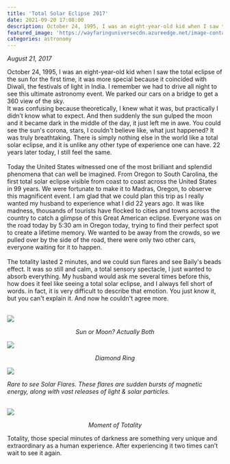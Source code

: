 ```yaml
---
title: 'Total Solar Eclipse 2017'
date: 2021-09-20 17:08:00
description: October 24, 1995, I was an eight-year-old kid when I saw the total eclipse of the sun for the first time, it was more special because it coincided with Diwali, the festivals of light in India. I remember we had to drive all night to see this ultimate astronomy event. We parked our cars on a bridge to get a 360 view of the sky.
featured_image: 'https://wayfaringuniversecdn.azureedge.net/image-container/thumbnails/totalSolarEclipse.jpg'
categories: astronomy
---
```


<i>August 21, 2017</i>

October 24, 1995, I was an eight-year-old kid when I saw the total eclipse of the sun for the first time, it was more special because it coincided with Diwali, the festivals of light in India.
I remember we had to drive all night to see this ultimate astronomy event. We parked our cars on a bridge to get a 360 view of the sky.<br>
It was confusing because theoretically, I knew what it was, but practically I didn’t know what to expect. And then suddenly the sun gulped the moon and it became dark in the middle of the day, it just left me in awe. You could see the sun's corona, stars, I couldn't believe like, what just happened? It was truly breathtaking.
There is simply nothing else in the world like a total solar eclipse, and it is unlike any other type of experience one can have. 22 years later today, I still feel the same.
<br><br>
Today the United States witnessed one of the most brilliant and splendid phenomena that can well be imagined. From Oregon to South Carolina, the first total solar eclipse visible from coast to coast across the United States in 99 years. We were fortunate to make it to Madras, Oregon, to observe this magnificent event. I am glad that we could plan this trip as I really wanted my husband to experience what I did 22 years ago. It was like madness, thousands of tourists have flocked to cities and towns across the country to catch a glimpse of this Great American eclipse. Everyone was on the road today by 5:30 am in Oregon today, trying to find their perfect spot to create a lifetime memory. We wanted to be away from the crowds, so we pulled over by the side of the road, there were only two other cars, everyone waiting for it to happen.
<br><br>
The totality lasted 2 minutes, and we could sun flares and see Baily's beads effect. It was so still and calm, a total sensory spectacle, I just wanted to absorb everything. My husband would ask me several times before this, how does it feel like seeing a total solar eclipse, and I always fell short of words. in fact, it is very difficult to describe that emotion. You just know it, but you can't explain it. And now he couldn't agree more.
<br><br>

![]({{site.data.settings.basic_settings.cdn_url}}/astronomy/totalsolareclipse/totalsolareclipse.jpg)
<center class="image-caption"><i>Sun or Moon? Actually Both</i></center>

![]({{site.data.settings.basic_settings.cdn_url}}/astronomy/totalsolareclipse/diamondring.jpg)
<center class="image-caption"><i>Diamond Ring</i></center>

![]({{site.data.settings.basic_settings.cdn_url}}/astronomy/totalsolareclipse/sunflares.jpg)
<div class="image-caption image-caption-long"><i>Rare to see Solar Flares. These flares are sudden bursts of magnetic energy, along with vast releases of light & solar particles.</i></div><br>

![]({{site.data.settings.basic_settings.cdn_url}}/astronomy/totalsolareclipse/totality.jpg)
<center class="image-caption"><i>Moment of Totality</i></center>


Totality, those special minutes of darkness are something very unique and extraordinary as a human experience. After experiencing it two times can’t wait to see it again.